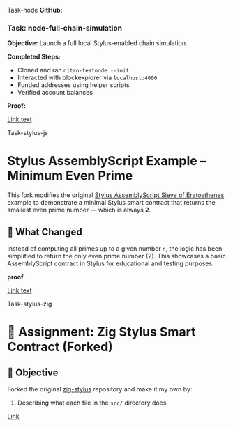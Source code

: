 Task-node
**GitHub:**

### Task: node-full-chain-simulation

**Objective:** Launch a full local Stylus-enabled chain simulation.

**Completed Steps:**
- Cloned and ran `nitro-testnode --init`
- Interacted with blockexplorer via `localhost:4000`
- Funded addresses using helper scripts
- Verified account balances

**Proof:**

[Link text](https://github.com/KurangaRidwan/nitro-devnode-simulation-proof)





Task-stylus-js


# Stylus AssemblyScript Example – Minimum Even Prime

This fork modifies the original [Stylus AssemblyScript Sieve of Eratosthenes](https://github.com/OffchainLabs/stylus-examples) example to demonstrate a minimal Stylus smart contract that returns the smallest even prime number — which is always **2**.

## 🧠 What Changed

Instead of computing all primes up to a given number `n`, the logic has been simplified to return the only even prime number (2). This showcases a basic AssemblyScript contract in Stylus for educational and testing purposes.

**proof**

[Link text](https://github.com/KurangaRidwan/stylus-evenPrime)



Task-stylus-zig

# 📘 Assignment: Zig Stylus Smart Contract (Forked)

## 🎯 Objective

Forked the original [zig-stylus](https://github.com/Stylish-Stylus/zig-stylus) repository and make it my own by:

1. Describing what each file in the `src/` directory does.

[Link](https://github.com/KurangaRidwan/zig-stylus-new)
